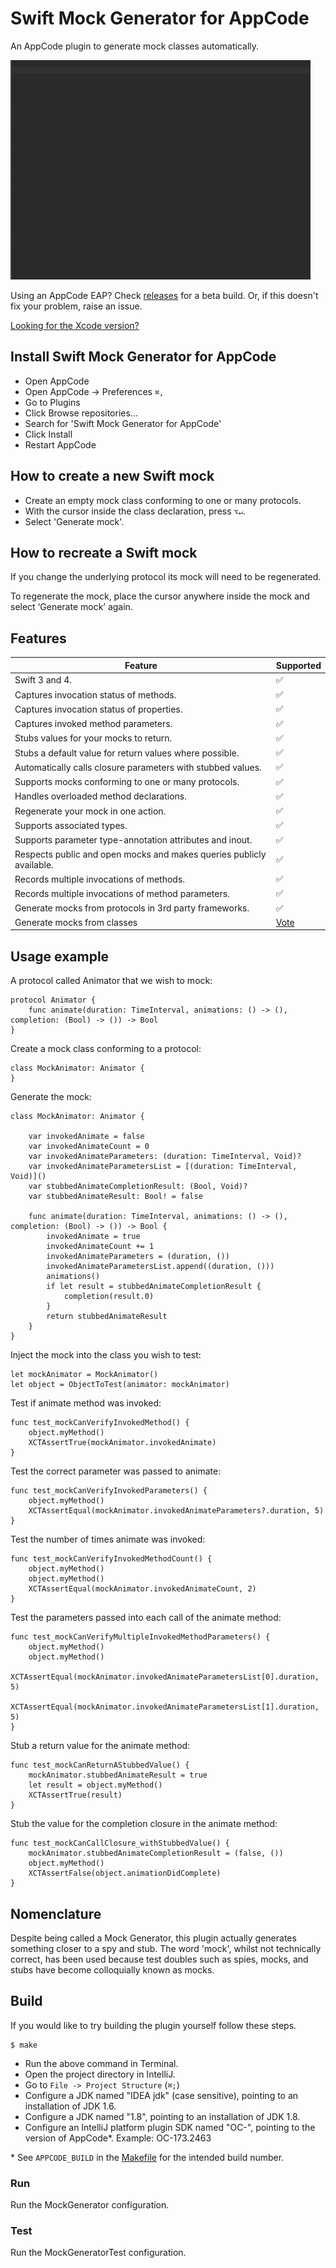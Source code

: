 # Swift Mock Generator for AppCode

An AppCode plugin to generate mock classes automatically. 

![AppCode plugin generates Swift mock](readme/MockGenerator.gif "AppCode plugin generates Swift mock")

Using an AppCode EAP? Check [releases](https://github.com/seanhenry/MockGenerator/releases) for a beta build. Or, if this doesn't fix your problem, raise an issue.

[Looking for the Xcode version?](https://github.com/seanhenry/SwiftMockGeneratorForXcode)

## Install Swift Mock Generator for AppCode

- Open AppCode
- Open AppCode → Preferences `⌘,`
- Go to Plugins
- Click Browse repositories...
- Search for 'Swift Mock Generator for AppCode'
- Click Install
- Restart AppCode

## How to create a new Swift mock

- Create an empty mock class conforming to one or many protocols.
- With the cursor inside the class declaration, press `⌥↵`.
- Select 'Generate mock'.

## How to recreate a Swift mock

If you change the underlying protocol its mock will need to be regenerated.  

To regenerate the mock, place the cursor anywhere inside the mock and select ‘Generate mock’ again.

## Features

| Feature | Supported |
|---|---|
| Swift 3 and 4.|✅|
| Captures invocation status of methods.|✅|
| Captures invocation status of properties.|✅|
| Captures invoked method parameters.|✅|
| Stubs values for your mocks to return.|✅|
| Stubs a default value for return values where possible.|✅|
| Automatically calls closure parameters with stubbed values.|✅|
| Supports mocks conforming to one or many protocols.|✅|
| Handles overloaded method declarations.|✅|
| Regenerate your mock in one action.|✅|
| Supports associated types.|✅|
| Supports parameter type-annotation attributes and inout.|✅|
| Respects public and open mocks and makes queries publicly available.|✅|
| Records multiple invocations of methods.|✅|
| Records multiple invocations of method parameters.|✅|
| Generate mocks from protocols in 3rd party frameworks.|✅|
| Generate mocks from classes|[Vote](https://github.com/seanhenry/MockGenerator/issues/11)|

## Usage example

A protocol called Animator that we wish to mock:

```
protocol Animator {
    func animate(duration: TimeInterval, animations: () -> (), completion: (Bool) -> ()) -> Bool
}
```
Create a mock class conforming to a protocol:
```
class MockAnimator: Animator {
}
```
Generate the mock:

```
class MockAnimator: Animator {  
  
    var invokedAnimate = false
    var invokedAnimateCount = 0
    var invokedAnimateParameters: (duration: TimeInterval, Void)?
    var invokedAnimateParametersList = [(duration: TimeInterval, Void)]()
    var stubbedAnimateCompletionResult: (Bool, Void)?
    var stubbedAnimateResult: Bool! = false
  
    func animate(duration: TimeInterval, animations: () -> (), completion: (Bool) -> ()) -> Bool {
        invokedAnimate = true
        invokedAnimateCount += 1
        invokedAnimateParameters = (duration, ())
        invokedAnimateParametersList.append((duration, ()))
        animations()
        if let result = stubbedAnimateCompletionResult {
            completion(result.0)
        }
        return stubbedAnimateResult
    }
}
```
Inject the mock into the class you wish to test:

```
let mockAnimator = MockAnimator()
let object = ObjectToTest(animator: mockAnimator)
```
Test if animate method was invoked:

```
func test_mockCanVerifyInvokedMethod() {
    object.myMethod()
    XCTAssertTrue(mockAnimator.invokedAnimate)
}
```
Test the correct parameter was passed to animate:

```
func test_mockCanVerifyInvokedParameters() {
    object.myMethod()
    XCTAssertEqual(mockAnimator.invokedAnimateParameters?.duration, 5)
}
```
Test the number of times animate was invoked:

```
func test_mockCanVerifyInvokedMethodCount() {
    object.myMethod()
    object.myMethod()
    XCTAssertEqual(mockAnimator.invokedAnimateCount, 2)
}
```
Test the parameters passed into each call of the animate method:

```
func test_mockCanVerifyMultipleInvokedMethodParameters() {
    object.myMethod()
    object.myMethod()
    XCTAssertEqual(mockAnimator.invokedAnimateParametersList[0].duration, 5)
    XCTAssertEqual(mockAnimator.invokedAnimateParametersList[1].duration, 5)
}
```
Stub a return value for the animate method:

```
func test_mockCanReturnAStubbedValue() {
    mockAnimator.stubbedAnimateResult = true
    let result = object.myMethod()
    XCTAssertTrue(result)
}
```
Stub the value for the completion closure in the animate method:

```
func test_mockCanCallClosure_withStubbedValue() {
    mockAnimator.stubbedAnimateCompletionResult = (false, ())
    object.myMethod()
    XCTAssertFalse(object.animationDidComplete)
}
```

## Nomenclature

Despite being called a Mock Generator, this plugin actually generates something closer to a spy and stub. The word 'mock', whilst not technically correct, has been used because test doubles such as spies, mocks, and stubs have become colloquially known as mocks.

## Build

If you would like to try building the plugin yourself follow these steps.
```
$ make
```
- Run the above command in Terminal.
- Open the project directory in IntelliJ.
- Go to `File -> Project Structure` (`⌘;`)
- Configure a JDK named "IDEA jdk" (case sensitive), pointing to an installation of JDK 1.6.
- Configure a JDK named "1.8", pointing to an installation of JDK 1.8.
- Configure an IntelliJ platform plugin SDK named "OC-<AppCode build number>", pointing to the version of AppCode*. Example: OC-173.2463

\* See `APPCODE_BUILD` in the [Makefile](Makefile) for the intended build number.

### Run
Run the MockGenerator configuration.
### Test
Run the MockGeneratorTest configuration. 
